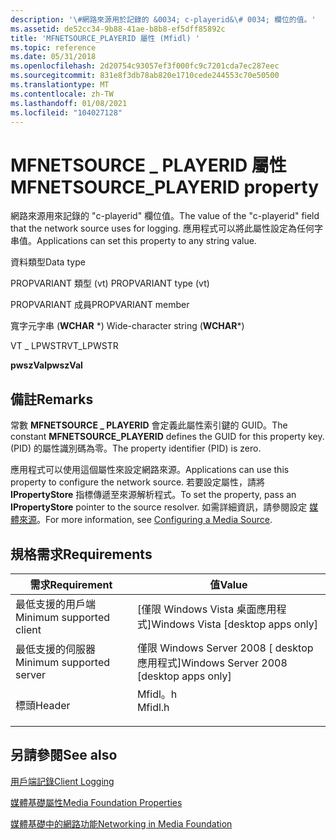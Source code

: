 ```yaml
---
description: '\#網路來源用於記錄的 &0034; c-playerid&\# 0034; 欄位的值。'
ms.assetid: de52cc34-9b88-41ae-b8b8-ef5dff85892c
title: 'MFNETSOURCE_PLAYERID 屬性 (Mfidl) '
ms.topic: reference
ms.date: 05/31/2018
ms.openlocfilehash: 2d20754c93057ef3f000fc9c7201cda7ec287eec
ms.sourcegitcommit: 831e8f3db78ab820e1710cede244553c70e50500
ms.translationtype: MT
ms.contentlocale: zh-TW
ms.lasthandoff: 01/08/2021
ms.locfileid: "104027128"
---
```

# <a name="mfnetsource_playerid-property"></a><span data-ttu-id="a0e6a-103">MFNETSOURCE \_ PLAYERID 屬性</span><span class="sxs-lookup"><span data-stu-id="a0e6a-103">MFNETSOURCE\_PLAYERID property</span></span>

<span data-ttu-id="a0e6a-104">網路來源用來記錄的 "c-playerid" 欄位值。</span><span class="sxs-lookup"><span data-stu-id="a0e6a-104">The value of the "c-playerid" field that the network source uses for logging.</span></span> <span data-ttu-id="a0e6a-105">應用程式可以將此屬性設定為任何字串值。</span><span class="sxs-lookup"><span data-stu-id="a0e6a-105">Applications can set this property to any string value.</span></span>



<span data-ttu-id="a0e6a-106">資料類型</span><span class="sxs-lookup"><span data-stu-id="a0e6a-106">Data type</span></span>

<span data-ttu-id="a0e6a-107">PROPVARIANT 類型 (vt) </span><span class="sxs-lookup"><span data-stu-id="a0e6a-107">PROPVARIANT type (vt)</span></span>

<span data-ttu-id="a0e6a-108">PROPVARIANT 成員</span><span class="sxs-lookup"><span data-stu-id="a0e6a-108">PROPVARIANT member</span></span>

<span data-ttu-id="a0e6a-109">寬字元字串 (**WCHAR** \*) </span><span class="sxs-lookup"><span data-stu-id="a0e6a-109">Wide-character string (**WCHAR**\*)</span></span>

<span data-ttu-id="a0e6a-110">VT \_ LPWSTR</span><span class="sxs-lookup"><span data-stu-id="a0e6a-110">VT\_LPWSTR</span></span>

<span data-ttu-id="a0e6a-111">**pwszVal**</span><span class="sxs-lookup"><span data-stu-id="a0e6a-111">**pwszVal**</span></span>



## <a name="remarks"></a><span data-ttu-id="a0e6a-112">備註</span><span class="sxs-lookup"><span data-stu-id="a0e6a-112">Remarks</span></span>

<span data-ttu-id="a0e6a-113">常數 **MFNETSOURCE \_ PLAYERID** 會定義此屬性索引鍵的 GUID。</span><span class="sxs-lookup"><span data-stu-id="a0e6a-113">The constant **MFNETSOURCE\_PLAYERID** defines the GUID for this property key.</span></span> <span data-ttu-id="a0e6a-114"> (PID) 的屬性識別碼為零。</span><span class="sxs-lookup"><span data-stu-id="a0e6a-114">The property identifier (PID) is zero.</span></span>

<span data-ttu-id="a0e6a-115">應用程式可以使用這個屬性來設定網路來源。</span><span class="sxs-lookup"><span data-stu-id="a0e6a-115">Applications can use this property to configure the network source.</span></span> <span data-ttu-id="a0e6a-116">若要設定屬性，請將 **IPropertyStore** 指標傳遞至來源解析程式。</span><span class="sxs-lookup"><span data-stu-id="a0e6a-116">To set the property, pass an **IPropertyStore** pointer to the source resolver.</span></span> <span data-ttu-id="a0e6a-117">如需詳細資訊，請參閱設定 [媒體來源](configuring-a-media-source.md)。</span><span class="sxs-lookup"><span data-stu-id="a0e6a-117">For more information, see [Configuring a Media Source](configuring-a-media-source.md).</span></span>

## <a name="requirements"></a><span data-ttu-id="a0e6a-118">規格需求</span><span class="sxs-lookup"><span data-stu-id="a0e6a-118">Requirements</span></span>



| <span data-ttu-id="a0e6a-119">需求</span><span class="sxs-lookup"><span data-stu-id="a0e6a-119">Requirement</span></span> | <span data-ttu-id="a0e6a-120">值</span><span class="sxs-lookup"><span data-stu-id="a0e6a-120">Value</span></span> |
|-------------------------------------|------------------------------------------------------------------------------------|
| <span data-ttu-id="a0e6a-121">最低支援的用戶端</span><span class="sxs-lookup"><span data-stu-id="a0e6a-121">Minimum supported client</span></span><br/> | <span data-ttu-id="a0e6a-122">\[僅限 Windows Vista 桌面應用程式\]</span><span class="sxs-lookup"><span data-stu-id="a0e6a-122">Windows Vista \[desktop apps only\]</span></span><br/>                                     |
| <span data-ttu-id="a0e6a-123">最低支援的伺服器</span><span class="sxs-lookup"><span data-stu-id="a0e6a-123">Minimum supported server</span></span><br/> | <span data-ttu-id="a0e6a-124">僅限 Windows Server 2008 \[ desktop 應用程式\]</span><span class="sxs-lookup"><span data-stu-id="a0e6a-124">Windows Server 2008 \[desktop apps only\]</span></span><br/>                               |
| <span data-ttu-id="a0e6a-125">標頭</span><span class="sxs-lookup"><span data-stu-id="a0e6a-125">Header</span></span><br/>                   | <dl> <span data-ttu-id="a0e6a-126"><dt>Mfidl。h</dt></span><span class="sxs-lookup"><span data-stu-id="a0e6a-126"><dt>Mfidl.h</dt></span></span> </dl> |



## <a name="see-also"></a><span data-ttu-id="a0e6a-127">另請參閱</span><span class="sxs-lookup"><span data-stu-id="a0e6a-127">See also</span></span>

<dl> <dt>

[<span data-ttu-id="a0e6a-128">用戶端記錄</span><span class="sxs-lookup"><span data-stu-id="a0e6a-128">Client Logging</span></span>](client-logging.md)
</dt> <dt>

[<span data-ttu-id="a0e6a-129">媒體基礎屬性</span><span class="sxs-lookup"><span data-stu-id="a0e6a-129">Media Foundation Properties</span></span>](media-foundation-properties.md)
</dt> <dt>

[<span data-ttu-id="a0e6a-130">媒體基礎中的網路功能</span><span class="sxs-lookup"><span data-stu-id="a0e6a-130">Networking in Media Foundation</span></span>](networking-in-media-foundation.md)
</dt> </dl>

 

 




